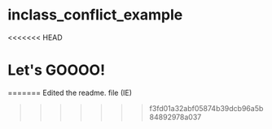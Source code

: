 # inclass_conflict_example

<<<<<<< HEAD
# Let's GOOOO!
=======
Edited the readme. file (IE)
>>>>>>> f3fd01a32abf05874b39dcb96a5b84892978a037

